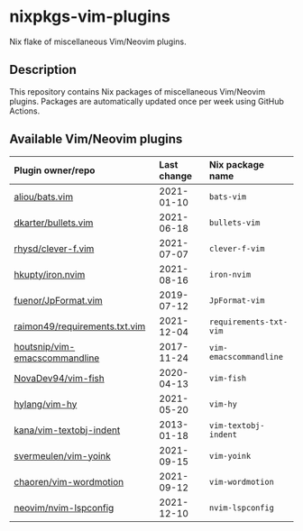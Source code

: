 # nixpkgs-vim-plugins

Nix flake of miscellaneous Vim/Neovim plugins.

## Description

This repository contains Nix packages of miscellaneous Vim/Neovim plugins.
Packages are automatically updated once per week using GitHub Actions.

## Available Vim/Neovim plugins

| Plugin owner/repo | Last change | Nix package name |
| :- | :- | :- |
| [aliou/bats.vim](https://github.com/aliou/bats.vim) | 2021-01-10 | `bats-vim` |
| [dkarter/bullets.vim](https://github.com/dkarter/bullets.vim) | 2021-06-18 | `bullets-vim` |
| [rhysd/clever-f.vim](https://github.com/rhysd/clever-f.vim) | 2021-07-07 | `clever-f-vim` |
| [hkupty/iron.nvim](https://github.com/hkupty/iron.nvim) | 2021-08-16 | `iron-nvim` |
| [fuenor/JpFormat.vim](https://github.com/fuenor/JpFormat.vim) | 2019-07-12 | `JpFormat-vim` |
| [raimon49/requirements.txt.vim](https://github.com/raimon49/requirements.txt.vim) | 2021-12-04 | `requirements-txt-vim` |
| [houtsnip/vim-emacscommandline](https://github.com/houtsnip/vim-emacscommandline) | 2017-11-24 | `vim-emacscommandline` |
| [NovaDev94/vim-fish](https://github.com/NovaDev94/vim-fish) | 2020-04-13 | `vim-fish` |
| [hylang/vim-hy](https://github.com/hylang/vim-hy) | 2021-05-20 | `vim-hy` |
| [kana/vim-textobj-indent](https://github.com/kana/vim-textobj-indent) | 2013-01-18 | `vim-textobj-indent` |
| [svermeulen/vim-yoink](https://github.com/svermeulen/vim-yoink) | 2021-09-15 | `vim-yoink` |
| [chaoren/vim-wordmotion](https://github.com/chaoren/vim-wordmotion) | 2021-09-12 | `vim-wordmotion` |
| [neovim/nvim-lspconfig](https://github.com/neovim/nvim-lspconfig) | 2021-12-10 | `nvim-lspconfig` |
